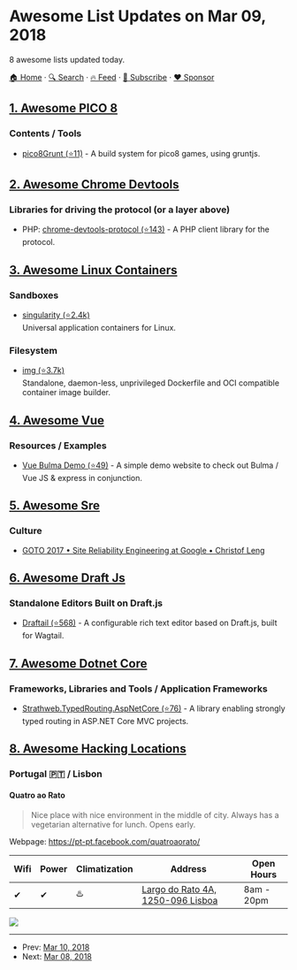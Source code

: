 # Awesome List Updates on Mar 09, 2018

8 awesome lists updated today.

[🏠 Home](/README.md) · [🔍 Search](https://www.trackawesomelist.com/search/) · [🔥 Feed](https://www.trackawesomelist.com/rss.xml) · [📮 Subscribe](https://trackawesomelist.us17.list-manage.com/subscribe?u=d2f0117aa829c83a63ec63c2f&id=36a103854c) · [❤️  Sponsor](https://github.com/sponsors/theowenyoung)



## [1. Awesome PICO 8](/content/pico-8/awesome-PICO-8/README.md)

### Contents / Tools

*   [pico8Grunt (⭐11)](https://github.com/TeamNoComplyGames/pico8Grunt) - A build system for pico8 games, using gruntjs.

## [2. Awesome Chrome Devtools](/content/ChromeDevTools/awesome-chrome-devtools/README.md)

### Libraries for driving the protocol (or a layer above)

*   PHP: [chrome-devtools-protocol (⭐143)](https://github.com/jakubkulhan/chrome-devtools-protocol) - A PHP client library for the protocol.

## [3. Awesome Linux Containers](/content/Friz-zy/awesome-linux-containers/README.md)

### Sandboxes

*   [singularity (⭐2.4k)](https://github.com/singularityware/singularity)\
    Universal application containers for Linux.

### Filesystem

*   [img (⭐3.7k)](https://github.com/jessfraz/img)\
    Standalone, daemon-less, unprivileged Dockerfile and OCI compatible container image builder.

## [4. Awesome Vue](/content/vuejs/awesome-vue/README.md)

### Resources / Examples

*   [Vue Bulma Demo (⭐49)](https://github.com/faisaltheparttimecoder/bulma-vuejs-demo-website) - A simple demo website to check out Bulma / Vue JS & express in conjunction.

## [5. Awesome Sre](/content/dastergon/awesome-sre/README.md)

### Culture

*   [GOTO 2017 • Site Reliability Engineering at Google • Christof Leng](https://www.youtube.com/watch?v=Cxb7a8lTv8A)

## [6. Awesome Draft Js](/content/nikgraf/awesome-draft-js/README.md)

### Standalone Editors Built on Draft.js

*   [Draftail (⭐568)](https://github.com/springload/draftail/) -  A configurable rich text editor based on Draft.js, built for Wagtail.

## [7. Awesome Dotnet Core](/content/thangchung/awesome-dotnet-core/README.md)

### Frameworks, Libraries and Tools / Application Frameworks

*   [Strathweb.TypedRouting.AspNetCore (⭐76)](https://github.com/filipw/Strathweb.TypedRouting.AspNetCore) - A library enabling strongly typed routing in ASP.NET Core MVC projects.

## [8. Awesome Hacking Locations](/content/daviddias/awesome-hacking-locations/README.md)

### Portugal 🇵🇹 / Lisbon

#### Quatro ao Rato

> Nice place with nice environment in the middle of city. Always has a vegetarian alternative for lunch. Opens early.

Webpage: <https://pt-pt.facebook.com/quatroaorato/>

| Wifi | Power | Climatization | Address                                                               | Open Hours |
| ---- | ----- | ------------- | --------------------------------------------------------------------- | ---------- |
| ✔    | ✔     | ♨️            | [Largo do Rato 4A, 1250-096 Lisboa](https://goo.gl/maps/BChdxAHRKmT2) | 8am - 20pm |

![](http://www.speedtest.net/result/7121883484.png)

---

- Prev: [Mar 10, 2018](/content/2018/03/10/README.md)
- Next: [Mar 08, 2018](/content/2018/03/08/README.md)
